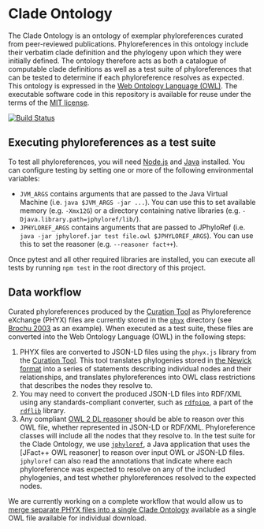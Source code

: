 # Clade Ontology

The Clade Ontology is an ontology of exemplar phyloreferences curated from peer-reviewed publications. Phyloreferences in this ontology include their verbatim clade definition and the phylogeny upon which they were initially defined. The ontology therefore acts as both a catalogue of computable clade definitions as well as a test suite of phyloreferences that can be tested to determine if each phyloreference resolves as expected. This ontology is expressed in the [Web Ontology Language (OWL)]. The executable software code in this repository is available for reuse under the terms of the [MIT license].

[![Build Status](https://travis-ci.org/phyloref/clade-ontology.svg?branch=master)](https://travis-ci.org/phyloref/clade-ontology)

## Executing phyloreferences as a test suite

To test all phyloreferences, you will need [Node.js] and [Java] installed. You can configure testing by setting one or more of the following environmental variables:

 * `JVM_ARGS` contains arguments that are passed to the Java Virtual Machine (i.e. `java $JVM_ARGS -jar ...`). You can use this to set available memory (e.g. `-Xmx12G`) or a directory containing native libraries (e.g. `-Djava.library.path=jphyloref/lib/`).
 * `JPHYLOREF_ARGS` contains arguments that are passed to JPhyloRef (i.e. `java -jar jphyloref.jar test file.owl $JPHYLOREF_ARGS`). You can use this to set the reasoner (e.g. `--reasoner fact++`).

Once pytest and all other required libraries are installed, you can execute all tests by running `npm test` in the root directory of this project.

## Data workflow

Curated phyloreferences produced by the [Curation Tool] as Phyloreference eXchange (PHYX) files are currently stored in the [`phyx`] directory (see [Brochu 2003] as an example). When executed as a test suite, these files are converted into the Web Ontology Language (OWL) in the following steps:

1. PHYX files are converted to JSON-LD files using the `phyx.js` library from the [Curation Tool]. This tool translates phylogenies stored in [the Newick format] into a series of statements describing individual nodes and their relationships, and translates phyloreferences into OWL class restrictions that describes the nodes they resolve to.
2. You may need to convert the produced JSON-LD files into RDF/XML using any standards-compliant converter, such as [`rdfpipe`], a part of the [`rdflib`] library.
3. Any compliant [OWL 2 DL reasoner] should be able to reason over this OWL file, whether represented in JSON-LD or RDF/XML. Phyloreference classes will include all the nodes that they resolve to. In the test suite for the Clade Ontology, we use [`jphyloref`], a Java application that uses the [JFact++ OWL reasoner] to reason over input OWL or JSON-LD files. `jphyloref` can also read the annotations that indicate where each phyloreference was expected to resolve on any of the included phylogenies, and test whether phyloreferences resolved to the expected nodes.

We are currently working on a complete workflow that would allow us to [merge separate PHYX files into a single Clade Ontology] available as a single OWL file available for individual download.

[Web Ontology Language (OWL)]: https://en.wikipedia.org/wiki/Web_Ontology_Language
[MIT license]: ./LICENSE
[Node.js]: http://nodejs.org/
[Java]: https://java.com/
[Curation Tool]: https://github.com/phyloref/curation-tool
[`phyx`]: ./phyx/
[Brochu 2003]: ./phyx/from_papers/Brochu%202003/paper.json
[the Newick format]: https://en.wikipedia.org/wiki/Newick_format
[`rdfpipe`]: http://rdflib.readthedocs.io/en/stable/apidocs/rdflib.tools.html#module-rdflib.tools.rdfpipe
[`rdflib`]: http://rdflib.readthedocs.io/
[OWL 2 DL reasoner]: https://www.w3.org/TR/2012/REC-owl2-direct-semantics-20121211/
[`jphyloref`]: https://github.com/phyloref/jphyloref
[JFact++ 1.2.4 OWL reasoner]: http://jfact.sourceforge.net/
[merge separate PHYX files into a single Clade Ontology]: https://github.com/phyloref/clade-ontology/projects/3
